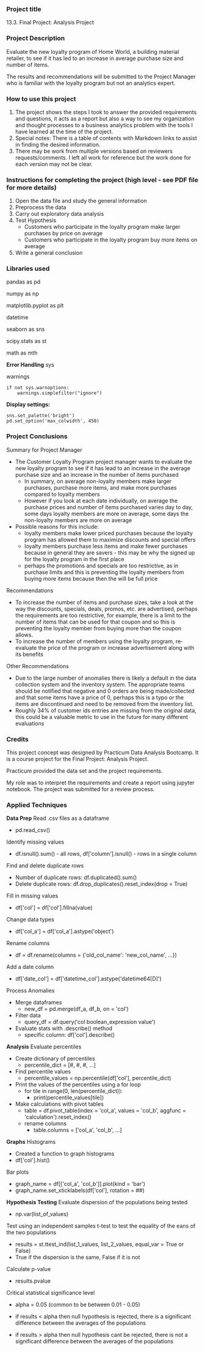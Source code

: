 ### Project title
13.3. Final Project: Analysis Project

### Project Description
Evaluate the new loyalty program of Home World, a building material retailer, to see if it has led to an increase in average purchase size and number of items.

The results and recommendations will be submitted to the Project Manager who is familiar with the loyalty program but not an analytics expert.

### How to use this project
1. The project shows the steps I took to answer the provided requirements and questions, it acts as a report but also a way to see my organization and thought processes to a business analytics problem with the tools I have learned at the time of the project.
2. Special notes: There is a table of contents with Markdown links to assist in finding the desired information.
3. There may be work from multiple versions based on reviewers requests/comments. I left all work for reference but the work done for each version may not be clear.

### Instructions for completing the project (high level - see PDF file for more details)
1. Open the data file and study the general information
2. Preprocess the data
3. Carry out exploratory data analysis
4. Test Hypothesis
	- Customers who participate in the loyalty program make larger purchases by price on average
	- Customers who participate in the loyalty program buy more items on average
5. Write a general conclusion

### Libraries used
pandas as pd

numpy as np

matplotlib.pyplot as plt

datetime

seaborn as sns

scipy.stats as st

math as mth

**Error Handling**
sys 

warnings
```
if not sys.warnoptions:
    warnings.simplefilter("ignore")
```

**Display settings:**
```
sns.set_palette('bright')
pd.set_option('max_colwidth', 450)
```

### Project Conclusions
Summary for Project Manager
- The Customer Loyalty Program project manager wants to evaluate the new loyalty program to see if it has lead to an increase in the average purchase size and an increase in the number of items purchased
    - In summary, on average non-loyalty members make larger purchases, purchase more items, and make more purchases compared to loyalty members
    - However if you look at each date individually, on average the purchase prices and number of items purchased varies day to day, some days loyalty members are more on average, some days the non-loyalty members are more on average
- Possible reasons for this include:
    - loyalty members make lower priced purchases because the loyalty program has allowed them to maximize discounts and special offers
    - loyalty members purchase less items and make fewer purchases because in general they are savers - this may be why the signed up for the loyalty program in the first place
    - perhaps the promotions and specials are too restrictive, as in purchase limits and this is preventing the loyalty members from buying more items because then the will be full price
    
Recommendations
- To increase the number of items and purchase sizes, take a look at the way the discounts, specials, deals, promos, etc. are advertised, perhaps the requirements are too restrictive, for example, there is a limit to the number of items that can be used for that coupon and so this is preventing the loyalty member from buying more than the coupon allows.
- To increase the number of members using the loyalty program, re-evaluate the price of the program or increase advertisement along with its benefits

Other Recommendations
- Due to the large number of anomalies there is likely a default in the data collection system and the inventory system. The appropriate teams should be notified that negative and 0 orders are being made/collected and that some items have a price of 0, perhaps this is a typo or the items are discontinued and need to be removed from the inventory list.
- Roughly 34% of customer ids entries are missing from the original data, this could be a valuable metric to use in the future for many different evaluations

### Credits
This project concept was designed by Practicum Data Analysis Bootcamp. It is a course project for the Final Project: Analysis Project. 

Practicum provided the data set and the project requirements. 

My role was to interpret the requirements and create a report using jupyter notebook. The project was submitted for a review process.

### Applied Techniques
**Data Prep**
Read .csv files as a dataframe
- pd.read_csv()

Identify missing values
- df.isnull().sum() - all rows, df['column'].isnull() - rows in a single column

Find and delete duplicate rows
- Number of duplicate rows: df.duplicated().sum()
- Delete duplicate rows: df.drop_duplicates().reset_index(drop = True)

Fill in missing values 
- df['col'] = df['col'].fillna(value)

Change data types
- df['col_a'] = df['col_a'].astype('object')

Rename columns
- df = df.rename(columns = {'old_col_name': 'new_col_name', ...})

Add a date column
- df['date_col'] = df['datetime_col'].astype('datetime64[D]')

Process Anomalies
- Merge dataframes
	- new_df = pd.merge(df_a, df_b, on = 'col')
- Filter data
	- query_df = df.query('col boolean_expression value')
- Evaluate stats with .describe() method
	- specific column: df['col'].describe()

**Analysis**
Evaluate percentiles
- Create dictionary of percentiles
	- percentile_dict = [#, #, #, ...]
- Find percentile values
	- percentile_values = np.percentile(df['col'], percentile_dict)
- Print the values of the percentiles using a for loop
	- for tile in range(0, len(percentile_dict)):
		- print(percentile_values[tile])
- Make calculations with pivot tables
	- table = df.pivot_table(index = 'col_a', values = 'col_b', aggfunc = 'calculation').reset_index()
	- rename columns
		- table.columns = ['col_a', 'col_b', ...]

**Graphs**
Histograms
- Created a function to graph histograms
- df['col'].hist()

Bar plots
- graph_name = df[['col_a', 'col_b']].plot(kind = 'bar')
- graph_name.set_xticklabels(df['col'], rotation = ##)

**Hypothesis Testing**
Evaluate dispersion of the populations being tested
- np.var(list_of_values)

Test using an independent samples t-test to test the equality of the eans of the two populations
- results = st.ttest_ind(list_1_values, list_2_values, equal_var = True or False)
- True if the dispersion is the same, False if it is not

Calculate p-value
- results.pvalue

Critical statistical significance level
- alpha = 0.05 (common to be between 0.01 - 0.05)


- if results < alpha then null hypothesis is rejected, there is a significant difference between the averages of the populations
- if results > alpha then null hypothesis cant be rejected, there is not a significant difference between the averages of the populations